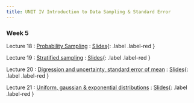 ```yaml
---
title: UNIT IV Introduction to Data Sampling & Standard Error
---
```


### Week 5

Lecture 18
: [Probability Sampling](#)
  : [Slides](#){: .label .label-red }
  
Lecture 19
: [Stratified sampling](#)
  : [Slides](#){: .label .label-red }

Lecture 20
: [Digression and uncertainty, standard error of mean](#)
  : [Slides](#){: .label .label-red }
  
Lecture 21
: [Uniform, gaussian & exponential distributions](#)
  : [Slides](#){: .label .label-red }

  
